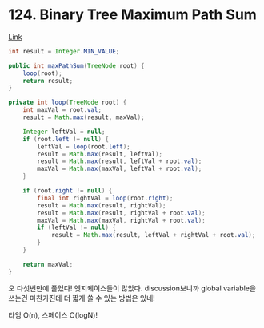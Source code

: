 # 124. Binary Tree Maximum Path Sum

[Link](https://leetcode.com/problems/binary-tree-maximum-path-sum/)

```java
int result = Integer.MIN_VALUE;

public int maxPathSum(TreeNode root) {
    loop(root);
    return result;
}

private int loop(TreeNode root) {
    int maxVal = root.val;
    result = Math.max(result, maxVal);

    Integer leftVal = null;
    if (root.left != null) {
        leftVal = loop(root.left);
        result = Math.max(result, leftVal);
        result = Math.max(result, leftVal + root.val);
        maxVal = Math.max(maxVal, leftVal + root.val);
    }

    if (root.right != null) {
        final int rightVal = loop(root.right);
        result = Math.max(result, rightVal);
        result = Math.max(result, rightVal + root.val);
        maxVal = Math.max(maxVal, rightVal + root.val);
        if (leftVal != null) {
            result = Math.max(result, leftVal + rightVal + root.val);
        }
    }

    return maxVal;
}
```

오 다섯번만에 풀었다! 엣지케이스들이 많았다.
discussion보니까 global variable을 쓰는건 마찬가진데 더 짧게 쓸 수 있는 방법은 있네!

타임 O(n), 스페이스 O(logN)!